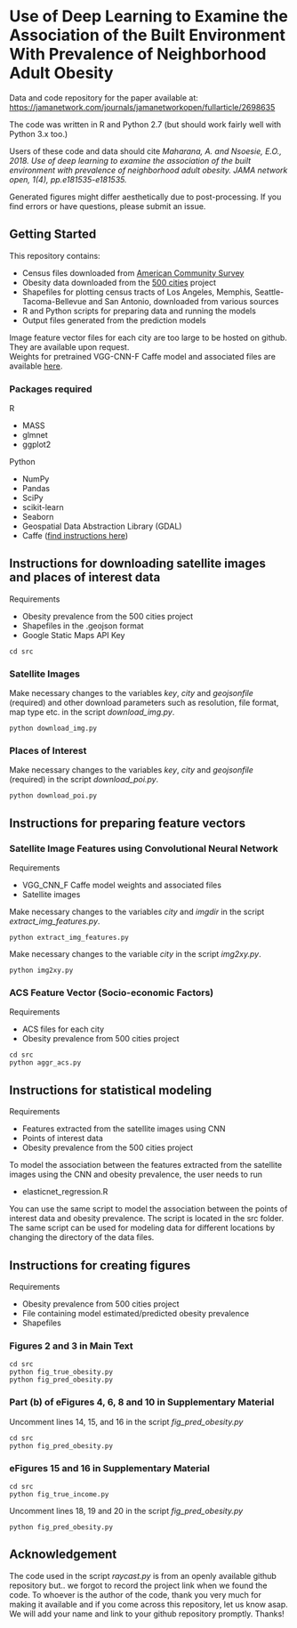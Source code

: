 # Use of Deep Learning to Examine the Association of the Built Environment With Prevalence of Neighborhood Adult Obesity

Data and code repository for the paper available at: https://jamanetwork.com/journals/jamanetworkopen/fullarticle/2698635

The code was written in R and Python 2.7 (but should work fairly well with Python 3.x too.)

Users of these code and data should cite *Maharana, A. and Nsoesie, E.O., 2018. Use of deep learning to examine the association of the built environment with prevalence of neighborhood adult obesity. JAMA network open, 1(4), pp.e181535-e181535.* 

Generated figures might differ aesthetically due to post-processing. If you find errors or have questions, please submit an issue.

## Getting Started

This repository contains:
* Census files downloaded from [American Community Survey](https://www.census.gov/programs-surveys/acs)
* Obesity data downloaded from the [500 cities](https://www.cdc.gov/500cities/index.htm) project
* Shapefiles for plotting census tracts of Los Angeles, Memphis, Seattle-Tacoma-Bellevue and San Antonio, downloaded from various sources
* R and Python scripts for preparing data and running the models
* Output files generated from the prediction models

Image feature vector files for each city are too large to be hosted on github. They are available upon request.\
Weights for pretrained VGG-CNN-F Caffe model and associated files are available [here](https://gist.github.com/ksimonyan/a32c9063ec8e1118221a#file-readme-md).

### Packages required
R
* MASS
* glmnet
* ggplot2


Python 
* NumPy
* Pandas
* SciPy
* scikit-learn
* Seaborn
* Geospatial Data Abstraction Library (GDAL)
* Caffe ([find instructions here](http://caffe.berkeleyvision.org/installation.html))


## Instructions for downloading satellite images and places of interest data

Requirements
* Obesity prevalence from the 500 cities project
* Shapefiles in the .geojson format
* Google Static Maps API Key

```
cd src
```

### Satellite Images

Make necessary changes to the variables *key*, *city* and *geojsonfile* (required) and other download parameters such as resolution, file format, map type etc. in the script *download_img.py*.
```
python download_img.py
```

### Places of Interest

Make necessary changes to the variables *key*, *city* and *geojsonfile* (required) in the script *download_poi.py*.
```
python download_poi.py
```

## Instructions for preparing feature vectors

### Satellite Image Features using Convolutional Neural Network

Requirements

* VGG_CNN_F Caffe model weights and associated files
* Satellite images

Make necessary changes to the variables *city* and *imgdir* in the script *extract_img_features.py*.
```
python extract_img_features.py
```

Make necessary changes to the variable *city* in the script *img2xy.py*.
```
python img2xy.py
```


### ACS Feature Vector (Socio-economic Factors)

Requirements

* ACS files for each city
* Obesity prevalence from 500 cities project

```
cd src
python aggr_acs.py
```

## Instructions for statistical modeling

Requirements

* Features extracted from the satellite images using CNN
* Points of interest data
* Obesity prevalence from the 500 cities project

To model the association between the features extracted from the satellite images using the CNN and obesity prevalence, the user needs to run

* elasticnet_regression.R

You can use the same script to model the association between the points of interest data and obesity prevalence. The script is located in the src folder. The same script can be used for modeling data for different locations by changing the directory of the data files.


## Instructions for creating figures 

Requirements

* Obesity prevalence from 500 cities project
* File containing model estimated/predicted obesity prevalence 
* Shapefiles 


### Figures 2 and 3 in Main Text

```
cd src
python fig_true_obesity.py
python fig_pred_obesity.py
```

### Part (b) of eFigures 4, 6, 8 and 10 in Supplementary Material 

Uncomment lines 14, 15, and 16 in the script *fig_pred_obesity.py*
```
cd src
python fig_pred_obesity.py
```

### eFigures 15 and 16 in Supplementary Material 

```
cd src
python fig_true_income.py
```
Uncomment lines 18, 19 and 20 in the script *fig_pred_obesity.py*
```
python fig_pred_obesity.py
```

## Acknowledgement
The code used in the script *raycast.py* is from an openly available github repository but.. we forgot to record the project link when we found the code. To whoever is the author of the code, thank you very much for making it available and if you come across this repository, let us know asap. We will add your name and link to your github repository promptly. Thanks!
